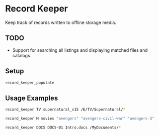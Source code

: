 # Record Keeper
Keep track of records written to offline storage media.

## TODO

* Support for searching all listings and displaying matched files and catalogs

## Setup

```bash
record_keeper_populate
```

## Usage Examples

```bash
record_keeper TV supernatural_s15 /E/TV/Supernatural/*
```

```bash
record_keeper M movies "avengers" "avengers-civil-war" "avengers-3"
```

```bash
record_keeper DOCS DOCS-01 Intro.docs /MyDocuments/*
```
